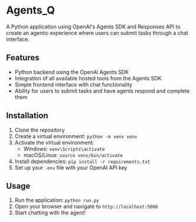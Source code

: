 # Agents_Q

A Python application using OpenAI's Agents SDK and Responses API to create an agentic experience where users can submit tasks through a chat interface.

## Features

- Python backend using the OpenAI Agents SDK
- Integration of all available hosted tools from the Agents SDK
- Simple frontend interface with chat functionality
- Ability for users to submit tasks and have agents respond and complete them

## Installation

1. Clone the repository
2. Create a virtual environment: `python -m venv venv`
3. Activate the virtual environment:
   - Windows: `venv\Scripts\activate`
   - macOS/Linux: `source venv/bin/activate`
4. Install dependencies: `pip install -r requirements.txt`
5. Set up your `.env` file with your OpenAI API key

## Usage

1. Run the application: `python run.py`
2. Open your browser and navigate to `http://localhost:5000`
3. Start chatting with the agent!
